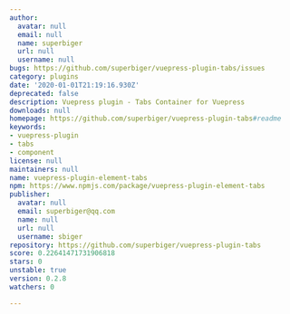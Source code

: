 ```yaml
---
author:
  avatar: null
  email: null
  name: superbiger
  url: null
  username: null
bugs: https://github.com/superbiger/vuepress-plugin-tabs/issues
category: plugins
date: '2020-01-01T21:19:16.930Z'
deprecated: false
description: Vuepress plugin - Tabs Container for Vuepress
downloads: null
homepage: https://github.com/superbiger/vuepress-plugin-tabs#readme
keywords:
- vuepress-plugin
- tabs
- component
license: null
maintainers: null
name: vuepress-plugin-element-tabs
npm: https://www.npmjs.com/package/vuepress-plugin-element-tabs
publisher:
  avatar: null
  email: superbiger@qq.com
  name: null
  url: null
  username: sbiger
repository: https://github.com/superbiger/vuepress-plugin-tabs
score: 0.22641471731906818
stars: 0
unstable: true
version: 0.2.8
watchers: 0

---
```


